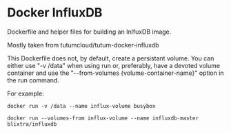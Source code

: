 Docker InfluxDB
===============

Dockerfile and helper files for building an InlfuxDB image.

Mostly taken from tutumcloud/tutum-docker-influxdb

This Dockerfile does not, by default, create a persistant volume. You can either use "-v /data" when using run or, preferably, have a devoted volume container and use the "--from-volumes {volume-container-name}" option in the run command.

For example:

```
docker run -v /data --name influx-volume busybox

docker run --volumes-from influx-volume --name influxdb-master blixtra/influxdb
```

